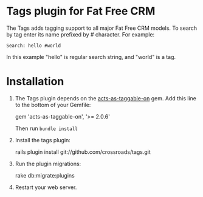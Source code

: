 Tags plugin for Fat Free CRM
============================

The Tags adds tagging support to all major Fat Free CRM models. To search by tag enter its
name prefixed by # character. For example:

    Search: hello #world

In this example "hello" is regular search string, and "world" is a tag.


Installation
============

1) The Tags plugin depends on the [acts-as-taggable-on](github.com/mbleigh/acts-as-taggable-on)
   gem. Add this line to the bottom of your Gemfile:

    gem 'acts-as-taggable-on', '>= 2.0.6'

   Then run `bundle install`

2) Install the tags plugin:

    rails plugin install git://github.com/crossroads/tags.git

3) Run the plugin migrations:

    rake db:migrate:plugins

4) Restart your web server.

